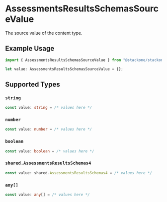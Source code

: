 # AssessmentsResultsSchemasSourceValue

The source value of the content type.

## Example Usage

```typescript
import { AssessmentsResultsSchemasSourceValue } from "@stackone/stackone-client-ts/sdk/models/shared";

let value: AssessmentsResultsSchemasSourceValue = {};
```

## Supported Types

### `string`

```typescript
const value: string = /* values here */
```

### `number`

```typescript
const value: number = /* values here */
```

### `boolean`

```typescript
const value: boolean = /* values here */
```

### `shared.AssessmentsResultsSchemas4`

```typescript
const value: shared.AssessmentsResultsSchemas4 = /* values here */
```

### `any[]`

```typescript
const value: any[] = /* values here */
```

